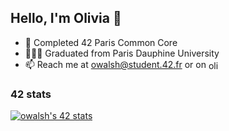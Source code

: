 ## Hello, I'm Olivia 👋 

* 🔭 Completed 42 Paris Common Core
* 👨🏽‍🎓 Graduated from Paris Dauphine University
* 📫 Reach me at owalsh@student.42.fr or on <a href="https://www.linkedin.com/in/oliviaclarisse-walsh/" target="blank"><img align="center" src="https://raw.githubusercontent.com/rahuldkjain/github-profile-readme-generator/master/src/images/icons/Social/linked-in-alt.svg" alt="oliviawalsh" height="15" width="20" /></a>

### 42 stats

<a href="https://github.com/JaeSeoKim/badge42"><img src="https://badge42.vercel.app/api/v2/clgc085vg000608m9nrufthif/stats?cursusId=21&coalitionId=45" alt="owalsh's 42 stats" /></a>
